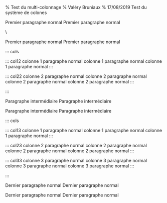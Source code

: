 % Test du multi-colonnage % Valéry Bruniaux % 17/08/2019
Test du système de colones

Premier paragraphe normal Premier paragraphe normal

\

Premier paragraphe normal Premier paragraphe normal

::: cols

::: col12 colonne 1 paragraphe normal colonne 1 paragraphe normal colonne 1 paragraphe normal :::

::: col22 colonne 2 paragraphe normal colonne 2 paragraphe normal colonne 2 paragraphe normal colonne 2 paragraphe normal :::

:::

Paragraphe intermédiaire Paragraphe intermédiaire

Paragraphe intermédiaire Paragraphe intermédiaire

::: cols

::: col13 colonne 1 paragraphe normal colonne 1 paragraphe normal colonne 1 paragraphe normal :::

::: col23 colonne 2 paragraphe normal colonne 2 paragraphe normal colonne 2 paragraphe normal colonne 2 paragraphe normal :::

::: col33 colonne 3 paragraphe normal colonne 3 paragraphe normal colonne 3 paragraphe normal colonne 3 paragraphe normal :::

:::

Dernier paragraphe normal Dernier paragraphe normal

Dernier paragraphe normal Dernier paragraphe normal